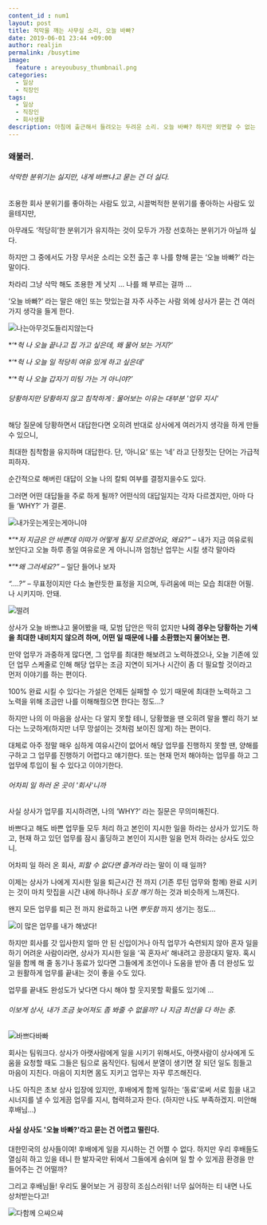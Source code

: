 ```yaml
---
content_id : num1
layout: post
title: 적막을 깨는 사무실 소리, 오늘 바빠?
date: 2019-06-01 23:44 +09:00
author: realjin
permalink: /busytime
image:
  feature : areyoubusy_thumbnail.png
categories:
  - 일상
  - 직장인
tags:
  - 일상
  - 직장인
  - 회사생활
description: 아침에 출근해서 들려오는 두려운 소리. 오늘 바빠? 하지만 외면할 수 없는 질문이죠. 우리는 그럴 때 어떻게 대처해야 할 까요? 어디까지나 개인적인 의견으로 오늘 이야기를 풀어보려고 합니다.   
---
```


### 왜불러.

###### 삭막한 분위기는 싫지만, 내게 바쁘냐고 묻는 건 더 싫다.

조용한 회사 분위기를 좋아하는 사람도 있고, 시끌벅적한 분위기를 좋아하는 사람도 있을테지만,

아무래도 ‘적당히’한 분위기가 유지하는 것이 모두가 가장 선호하는 분위기가 아닐까 싶다.

하지만 그 중에서도 가장 무서운 소리는 오전 출근 후 나를 향해 묻는 ‘오늘 바빠?’ 라는 말이다.

차라리 그냥 삭막 해도 조용한 게 낫지 … 나를 왜 부르는 걸까 …

‘오늘 바빠?’ 라는 말은 애인 또는 맛있는걸 자주 사주는 사람 외에 상사가 묻는 건 여러가지 생각을 들게 한다.

![나는아무것도들리지않는다](https://lh3.googleusercontent.com/i1b8nSRLC5HoYSyEQyT1ZUarrtQWMzNwjZSNAfSUPNL4OkGsWfp6x3b27Zgwbdo8X3I5MQKUMEP-DOIn57mGZHst3Ucs-ILkwBaYVvI05EWDm9QMFksGTyp2XSJHVlTlbERajrzEB76VtHKgG_H1UJSxrh8hiEbGjQ2YgRUVrgbcXd3LCL3tKTJt9I2cwGZ_KVr_eLIJwlncjaQdOBZElKlUfwt1NQxZqoddotawsvXP4j9arJ3-wbB0e35uCn7Q5hm8W4E2WRFODegHEQyZd6TvVSsl6I0OY2fMkEdKH2xI2c8pXkW5JbeFksYUQa9V3TWgkoVfotemuBKUWTUshHGXc5bdYS5Rjx5Rftff2X-rdNw8ZjQg9VIbT7vpPGaJjTkSWsNC9_9UZ54dtkjkAFbYnNaxEjwpDwOagmZVwe0YiHBp6o5BNeslsI8THvDEzhuEaWVz39Fwlt9qa_6apg_z85pf3cHdP5ORi-IEHb8txlRWDm3S4KCJkOYCTcE4kpJe3sR5ZuI5cdUmGPnUd-ZZns2j4MGqVZHjkoWcv_1ZVVMha9QvfAHOGKiWv3CclClifqwnoS_URICPwAVlX5menAoaRCRRuOkuESPkmcGjnrg0rCJ0dVCB0wJH32bkzRbsNDwQN5f40hY28KzM6RpKQUgTTQo=w998-h903-no)  

*‘**헉 나 오늘 끝나고 집 가고 싶은데, 왜 물어 보는 거지?’*

*‘**헉 나 오늘 일 적당히 여유 있게 하고 싶은데’*

*‘**헉 나 오늘 갑자기 미팅 가는 거 아니야?’*  

###### 당황하지만 당황하지 않고 침착하게 : 물어보는 이유는 대부분 '업무 지시'

해당 질문에 당황하면서 대답한다면 오히려 반대로 상사에게 여러가지 생각을 하게 만들 수 있으니,

최대한 침착함을 유지하며 대답한다. 단, ‘아니요’ 또는 ‘네’ 라고 단정짓는 단어는 가급적 피하자.

순간적으로 해버린 대답이 오늘 나의 칼퇴 여부를 결정지을수도 있다.

그러면 어떤 대답들을 주로 하게 될까? 어떤식의 대답일지는 각자 다르겠지만, 아마 다들 ‘WHY?’ 가 결론.

![내가웃는게웃는게아니야](https://lh3.googleusercontent.com/BpwNJoW-Cj-zl6p6Rp9c0rPiLISYIBiy8D9f0YF-UUI7AG0pjJGCVqJ64AqI7RY7HsMPbM3fHqSb8Kx0z-NbT4nZurEL902jALy3vQ_oAjljwsuztkuNPsT4nPA8wa2LtwzKGa8GAwmL43SJ8bH-4FX8R4KZiQZlJzmVYrcH9-hDmJYzwX76fL_FQa7LCoJFwWDUvOp9i6KhHkq95dFlYxPCXNRjHha3GD1j9MdKXT1htbCsCMK8kuZziFDeyQg_1M5AJsvZOj8Kg4oAHw5IhpJ6Fyn8FqbVdKlFZVPaOAM5Qr0H4M7iTPzIgxJruLRQGy2tPjQ-u_MoTllzgGVv-PhKkURovakgBl2sPpfa8pqEYz8CqC_aNk7ctupPZ5qKEFzQXSn4bC-_raoJy3NxaCFDqXUZHuFM6Sd3s9Vd4s9H7kqMqwfcoATsAXU1XLgRS4PQDMZzEeHaKn-XsO8pzrlnCAiMvGmPX2k9U0dHMC-mIrSHWx0ao_vS9jH25gJ4_CMMhsV-rAxEPij9Mkiq8VMsmRPlKgQZZYEgiLmnRA6QL7ZARpwYBaguQk6DhoyRjXQ7ZDxY7jKdgBYv3lsztqt9gAnE4HhR2M_yTMYXcJMNi54Bus94lNAhqsM0fyb6r0DlPN_CiUsjRg8kvyqUotITEjMFgck=w1280-h853-no)

*“**저 지금은 안 바쁜데 이따가 어떻게 될지 모르겠어요, 왜요?”* – 내가 지금 여유로워 보인다고 오늘 하루 종일 여유로운 게 아니니까 엄청난 업무는 시킬 생각 말아라

*“**왜 그러세요?”* – 일단 들어나 보자

*“….?”* – 무표정이지만 다소 놀란듯한 표정을 지으며, 두려움에 떠는 모습 최대한 어필. 나 시키지마. 안돼.

![떨려](https://lh3.googleusercontent.com/Yi4l6S_zLXySM7MVvZRw-GSP9BTfKSj-JrUqpLlHUV5kWnzuWWzRcB-cr3LW3iCyuJjrL_X6U4mUE251adkJGBe7PHfRjgnBbj-85dnNqqtYztYTb5S5KZM1UDcTdoChE6vZorWryuEJhEtILzxpNaEVjqrKAc2-h1v_TprUiiVsz_gzM2CETF_muzwM2FZwjDqvg3nOuC1f7cWZAnwZWitak-GM4EtHdB9Cwf8ojfPJukFXUhc97TWOIfNRUM3670qB18Cg3d1-B7rP5sHEuo3KXi9zyoKOtElt2t9UzxmFKv4CtTU-XQHfeOa4jxaVxTTGzx2rY8JgH5VWX0ejE7u0Mu0T6epZWoDd0yV9x_XvuxOToZtAQqmkG3XZHIx_BAGsvmz11zQEbZk4fQduAia72d1XxssIdPuVpdXxTK5ZkYk7zAzBDv-MoYtBrrRJHi5E4c6hWRvgQr6CwqMKCuCKcyyBO7HqTFUUCpPIvAQbbvQOT-m3mWatq_NDklVFDQM0VREZMORiCfO9sCqd90nTaQqvVMJOkvywAAsNg8HMwL-s5hcq3HbL6wrBZmrds9qd36nxwe_5ySz82WAQull-c2uTJs1ioiEYhW0cVOARup6RcJfN0GzrXmE6hOQfeDXiC71ZcD-yU_kbm4jDBtyCbSUxoeP6hmEel_s5Yzig1CSguJ5vCh1uvJHLjoYjg0_q_UcrbJxQX56sbxFoR1P4=w1180-h843-no)

상사가 오늘 바쁘냐고 물어봤을 때, 모범 답안은 딱히 없지만 **나의 경우는 당황하는 기색을 최대한 내비치지 않으려 하며, 어떤 일 때문에 나를 소환했는지 물어보는 편.**

만약 업무가 과중하게 많다면, 그 업무를 최대한 해보려고 노력하겠으나, 오늘 기존에 있던 업무 스케줄로 인해 해당 업무는 조금 지연이 되거나 시간이 좀 더 필요할 것이라고 먼저 이야기를 하는 편이다.

100% 완료 시킬 수 있다는 가설은 언제든 실패할 수 있기 때문에 최대한 노력하고 그 노력을 위해 조금만 나를 이해해줬으면 한다는 정도…?

하지만 나의 이 마음을 상사는 다 알지 못할 테니, 당황했을 땐 오히려 말을 빨리 하기 보다는 느긋하게(하지만 너무 망설이는 것처럼 보이진 않게) 하는 편이다.

대체로 아주 정말 매우 심하게 여유시간이 없어서 해당 업무를 진행하지 못할 땐, 양해를 구하고 그 업무를 진행하기 어렵다고 얘기한다. 또는 현재 먼저 해야하는 업무를 하고 그 업무에 투입이 될 수 있다고 이야기한다.

###### 어차피 일 하러 온 곳이 '회사'니까

사실 상사가 업무를 지시하려면, 나의 ‘WHY?’ 라는 질문은 무의미해진다.

바쁘다고 해도 바쁜 업무들 모두 처리 하고 본인이 지시한 일을 하라는 상사가 있기도 하고, 현재 하고 있던 업무를 잠시 홀딩하고 본인이 지시한 일을 먼저 하라는 상사도 있으니.

어차피 일 하러 온 회사, *피할 수 없다면 즐겨라* 라는 말이 이 때 일까?

이제는 상사가 나에게 지시한 일을 퇴근시간 전 까지 (기존 루틴 업무와 함께) 완료 시키는 것이 마치 맛집을 시간 내에 하나하나 *도장 깨기* 하는 것과 비슷하게 느껴진다.

왠지 모든 업무를 퇴근 전 까지 완료하고 나면 *뿌듯함* 까지 생기는 정도…

![이 많은 업무를 내가 해냈다!](https://lh3.googleusercontent.com/4IYRgkILQ2jr4cQJ1O84ZUY4RKayrVuPPif4wBIVs3RbFeJKgIeyZ86isEn_gzXh6wO2Ndvze_nvPg-btKlyyADe9OY6rvo6bWaZA2Km8m-RmW1CxI935yfsSkO82jRM4Efl_RNW3DUyVayM1hSZFfOz9vZkjnCNdeeR3GfE_qaqLWZO81TqgE0-n-dHh0rNTLquvx99FLH-F_HTnrbe7wn4WWIHRIyIjyVLJzrLQbH_C7-z2Xfxs6T48pg_ZQqNzpHv5zfwMqyEB8AZkmGYwwhjtJ3xLFPjm3KRzji0dUYREyeaA3N2vZsCXuiCI4AD3hiKmsJvzzyKnou8icwAPSjRTU-4ygeu5HbUdNPcfKEmRvzrRzV7s3Bp6Ic0LyPL2yp0b0bfqp0PJn-0hez-Q3gI2y8NJ_0Ez5xe2-HvkqPsGU9QG1U96Lb_1WurOTNi1a4e8mjSqiSqFl9VQcMfwJVkYf9yoam2bDaZgU3HrmO9fpsaOpBN4F9mnhQuQ3CUNG3QEW-wJC7P725gOulYvFWqV8cpNDrwhnLvxsPMm2HxjxuB_biguD--SIzFJKPnscT0h_GWZH-azTDXLgsWfDLNoyUdKfYVCCLXNC_DqL7hbwuq7NrvuN_X7O52ffmGgylYvo6_fkUXtdnmu8XrRrj4ZkkrHbI=w1204-h903-no)

하지만 회사를 갓 입사한지 얼마 안 된 신입이거나 아직 업무가 숙련되지 않아 혼자 일을 하기 어려운 사람이라면, 상사가 지시한 일을 ‘꼭 혼자서’ 해내려고 끙끙대지 말자. 혹시 일을 함께 해 줄 동기나 동료가 있다면 그들에게 조언이나 도움을 받아 좀 더 완성도 있고 원활하게 업무를 끝내는 것이 좋을 수도 있다.

업무를 끝내도 완성도가 낮다면 다시 해야 할 웃지못할 확률도 있기에 …

###### 이보게 상사, 내가 조금 늦어져도 좀 봐줄 수 없을까? 나 지금 최선을 다 하는 중.

![바쁘다바빠](https://lh3.googleusercontent.com/OVDuYUp2Nw0iOOIpFig6jec7jvGw7mPrjtTaR_1s4IFQO8Rk3aRuu4PPCnhtSMC5CJwW3CwUgoagP1PanKTfevqS8ntwmLHMSeQCbYEcBq_hcURwCPcf1nDtqqwycJ6W9jTlMFiHgZobcHQGq14IRvsvJ-ay-XZcgukWLqEX6Pjh6miKN1EglhsZiJSQ7hB1gdsP8PqehihdhWJiqQCYk1WVFSpeZ_E8bz0lk6pLqjZQ7c0Q86uGMv1kBPH863921d4zByhf9y_waW5uMuxOnGs_1Dob4gsX4xiz4gCZ5Geo8o699nsKdOBNOE08DAc6IhYfgyrLXIHKqXAEwhRcxQMiVXElZg-URkLI9lz6BbM_Li_A1g7MnjiiWSoT2CEbDUP8x-wiIeZyQ9VY1ucKyr23yBrE2DILMp3eBQzxYs4g72UHPBgyQPPjrZD0_KgZC36NyNqQ4zeoUMyucZpXLiWAc0G5Fd5MpMgwzr6kTIzy-BZHyOy9_eVQgd7ZvnvfVa53X88ujEoNqi9sWOXuhSx_kZMkY6XK8aqgQ0VN9mygJh-2nnQHYu_bXyLdYwWN4g4l7_K3zJq3sav58fxyZrbwIV9YwSCi3Uj8mZ4QYxwMmNI4tQuklLFiJmrtNbAOZfiSINZfGnCt3ufWKP5W09spn7F1a7JXComMWFqHVFWcvCjqnHn1Vva84NipYtuFE4308_kw9YmtaV9XWpmWGK6r=w1137-h903-no)

회사는 팀워크다. 상사가 아랫사람에게 일을 시키기 위해서도, 아랫사람이 상사에게 도움을 요청할 때도 그들은 팀으로 움직인다. 팀에서 분열이 생기면 잘 되던 일도 힘들고 마음이 지친다. 마음이 지치면 몸도 지키고 업무는 자꾸 루즈해진다.

나도 아직은 초보 상사 입장에 있지만, 후배에게 함께 일하는 ‘동료’로써 서로 힘을 내고 시너지를 낼 수 있게끔 업무를 지시, 협력하고자 한다. (하지만 나도 부족하겠지. 미안해 후배님…)

#### 사실 상사도 '오늘 바빠?'라고 묻는 건 어렵고 떨린다.

대한민국의 상사들이여! 후배에게 일을 지시하는 건 어쩔 수 없다. 하지만 우리 후배들도 열심히 하고 있을 테니 한 발자국만 뒤에서 그들에게 숨쉬며 일 할 수 있게끔 환경을 만들어주는 건 어떨까?

그리고 후배님들! 우리도 물어보는 거 굉장히 조심스러워! 너무 싫어하는 티 내면 나도 상처받는다고!

![다함께 으쌰으쌰](https://lh3.googleusercontent.com/-nEfqyK2V1E6LteXzcww-vo13DnouGVvC5WrMZv_zEy3FT-AKNZGaomLZ5Mqc6b73zwIbjYUJDMyTgLSpdWk-QMyiJlGSRXvqKCaEql2SsJGN606JcQ2xx05-YncbDn0ekPF7LNP_hojlPKGvxAF-nJllxa2TDfZxW7g13KO25x-DnmgSVIs3Vzxpxxj_Ny97o6001qlwGqKN2U2tBJ1veS8atukbhxi-97wy1i1Wyym2xnHlg-NpxHk-jumNrysCgDSxjg_s8igoDochT1oDSDquOJE-dAmnsivYJD1X4C1tVKTL45GPIPvzsXfrpklovwashLB98GHrmMMDUwUSwI3-rCq9wE12K13hFPD-T4C7yGyWfPA2WKdCT0Rmidv47EpwRejCKDHECYqJreiiS_Y6i2FJ28j3EP05KdPH5TrF4tD8t_9HNA57gNkFGd6ucFhTux9InMRDmBeiwCw7qQA6hpTbkvQ1VAptmwuQ3zAIJ6Esx3RZynBAbn0_J-tMDAzJxNijvHvx7Eeo4lx2wOs5HfESAViyrIO0b-GhFzbpIaVzdi1y-3Zd4x7ZXOYHDtGMg5KmLYmWw3U7y33limErtdm6nLwkp57m47plMF9eKThhGb48Y2KHm2iB1-A7wwCVjLEX3OW6n-w74FpTq1nisOMqFI=w1280-h837-no)
